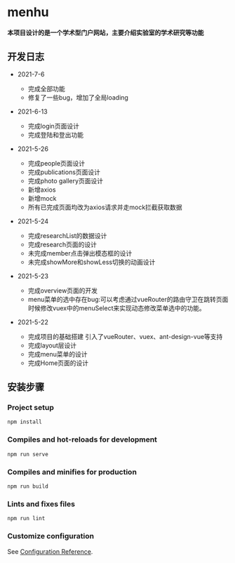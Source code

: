 # menhu
**本项目设计的是一个学术型门户网站，主要介绍实验室的学术研究等功能**

## 开发日志
- 2021-7-6
  - 完成全部功能
  - 修复了一些bug，增加了全局loading
  
- 2021-6-13
  - 完成login页面设计
  - 完成登陆和登出功能
  
- 2021-5-26
  - 完成people页面设计
  - 完成publications页面设计
  - 完成photo gallery页面设计
  - 新增axios
  - 新增mock
  - 所有已完成页面均改为axios请求并走mock拦截获取数据

- 2021-5-24
  - 完成researchList的数据设计
  - 完成research页面的设计
  - 未完成member点击弹出模态框的设计
  - 未完成showMore和showLess切换的动画设计
  
- 2021-5-23
  - 完成overview页面的开发
  - menu菜单的选中存在bug:可以考虑通过vueRouter的路由守卫在跳转页面时候修改vuex中的menuSelect来实现动态修改菜单选中的功能。  
  
- 2021-5-22
  - 完成项目的基础搭建 引入了vueRouter、vuex、ant-design-vue等支持
  - 完成layout层设计
  - 完成menu菜单的设计
  - 完成Home页面的设计
## 安装步骤
### Project setup
```
npm install
```

### Compiles and hot-reloads for development
```
npm run serve
```

### Compiles and minifies for production
```
npm run build
```

### Lints and fixes files
```
npm run lint
```

### Customize configuration
See [Configuration Reference](https://cli.vuejs.org/config/).
